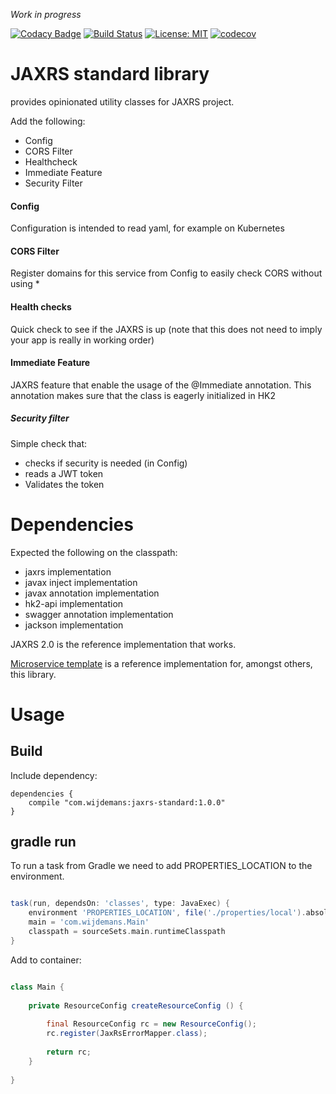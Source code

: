 _Work in progress_

[![Codacy Badge](https://api.codacy.com/project/badge/Grade/0b8d189eeab34d9cba6ac4d5e7e38453)](https://www.codacy.com/app/jeroenwijdemans/jaxrs-standard?utm_source=github.com&utm_medium=referral&utm_content=jeroenwijdemans/jaxrs-standard&utm_campaign=badger) 
[![Build Status](https://travis-ci.org/jeroenwijdemans/jaxrs-standard.svg?branch=master)](https://travis-ci.org/jeroenwijdemans/jaxrs-standard)
[![License: MIT](https://img.shields.io/badge/License-MIT-yellow.svg)](https://opensource.org/licenses/MIT)
[![codecov](https://codecov.io/gh/jeroenwijdemans/jaxrs-standard/branch/master/graph/badge.svg)](https://codecov.io/gh/jeroenwijdemans/jaxrs-standard)

# JAXRS standard library

provides opinionated utility classes for JAXRS project.

Add the following: 

 - Config
 - CORS Filter 
 - Healthcheck
 - Immediate Feature
 - Security Filter
  
 
#### Config
Configuration is intended to read yaml, for example on Kubernetes

#### CORS Filter
Register domains for this service from Config to easily check CORS without using *

#### Health checks
Quick check to see if the JAXRS is up
(note that this does not need to imply your app is really in working order)

#### Immediate Feature
JAXRS feature that enable the usage of the @Immediate annotation.
This annotation makes sure that the class is eagerly initialized in HK2 

##### Security filter
Simple check that:
  
  - checks if security is needed (in Config)
  - reads a JWT token
  - Validates the token
 
# Dependencies

Expected the following on the classpath:

 - jaxrs implementation
 - javax inject implementation
 - javax annotation implementation
 - hk2-api implementation
 - swagger annotation implementation
 - jackson implementation
 
 JAXRS 2.0 is the reference implementation that works.

 [Microservice template](https://github.com/jeroenwijdemans/microservice-template) 
 is a reference implementation for, amongst others, this library.
 
# Usage

## Build 

Include dependency: 

```
dependencies {
    compile "com.wijdemans:jaxrs-standard:1.0.0"
}
``` 

## gradle run

To run a task from Gradle we need to add PROPERTIES_LOCATION to the environment.

```groovy

task(run, dependsOn: 'classes', type: JavaExec) {
    environment 'PROPERTIES_LOCATION', file('./properties/local').absolutePath
    main = 'com.wijdemans.Main'
    classpath = sourceSets.main.runtimeClasspath
}

```


Add to container:

```java

class Main {
    
    private ResourceConfig createResourceConfig () {
        
        final ResourceConfig rc = new ResourceConfig();
        rc.register(JaxRsErrorMapper.class);
        
        return rc;
    }  
        
}

```
